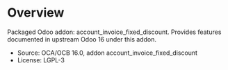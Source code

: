 # Overview

Packaged Odoo addon: account_invoice_fixed_discount. Provides features documented in upstream Odoo 16 under this addon.

- Source: OCA/OCB 16.0, addon account_invoice_fixed_discount
- License: LGPL-3
